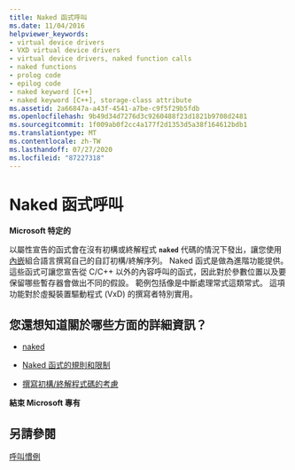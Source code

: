 ```yaml
---
title: Naked 函式呼叫
ms.date: 11/04/2016
helpviewer_keywords:
- virtual device drivers
- VXD virtual device drivers
- virtual device drivers, naked function calls
- naked functions
- prolog code
- epilog code
- naked keyword [C++]
- naked keyword [C++], storage-class attribute
ms.assetid: 2a66847a-a43f-4541-a7be-c9f5f29b5fdb
ms.openlocfilehash: 9b49d34d7276d3c9260488f23d1821b9708d2481
ms.sourcegitcommit: 1f009ab0f2cc4a177f2d1353d5a38f164612bdb1
ms.translationtype: MT
ms.contentlocale: zh-TW
ms.lasthandoff: 07/27/2020
ms.locfileid: "87227318"
---
```

# <a name="naked-function-calls"></a>Naked 函式呼叫

**Microsoft 特定的**

以屬性宣告的函式會在沒有初構或終解程式 **`naked`** 代碼的情況下發出，讓您使用[內嵌](../assembler/inline/inline-assembler.md)組合語言撰寫自己的自訂初構/終解序列。 Naked 函式是做為進階功能提供。 這些函式可讓您宣告從 C/C++ 以外的內容呼叫的函式，因此對於參數位置以及要保留哪些暫存器會做出不同的假設。 範例包括像是中斷處理常式這類常式。 這項功能對於虛擬裝置驅動程式 (VxD) 的撰寫者特別實用。

## <a name="what-do-you-want-to-know-more-about"></a>您還想知道關於哪些方面的詳細資訊？

- [naked](../cpp/naked-cpp.md)

- [Naked 函式的規則和限制](../cpp/rules-and-limitations-for-naked-functions.md)

- [撰寫初構/終解程式碼的考慮](../cpp/considerations-for-writing-prolog-epilog-code.md)

**結束 Microsoft 專有**

## <a name="see-also"></a>另請參閱

[呼叫慣例](../cpp/calling-conventions.md)
